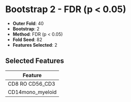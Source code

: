 # Bootstrap 2 - FDR (p < 0.05)

- **Outer Fold**: 40
- **Bootstrap**: 2
- **Method**: FDR (p < 0.05)
- **Fold Seed**: 82
- **Features Selected**: 2

## Selected Features

| Feature |
|---------|
| CD8 RO CD56_CD3 |
| CD14mono_myeloid |
